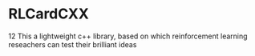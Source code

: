 # RLCardCXX
12 This a lightweight c++ library, based on which reinforcement learning reseachers can test their brilliant ideas
